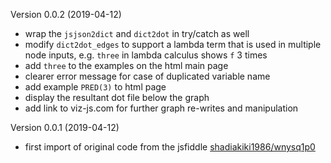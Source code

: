 Version 0.0.2 (2019-04-12)

* wrap the `jsjson2dict` and `dict2dot` in try/catch as well
* modify `dict2dot_edges` to support a lambda term that is used in multiple node inputs, e.g. `three` in lambda calculus shows `f` 3 times
* add `three` to the examples on the html main page
* clearer error message for case of duplicated variable name
* add example `PRED(3)` to html page
* display the resultant dot file below the graph
* add link to viz-js.com for further graph re-writes and manipulation


Version 0.0.1 (2019-04-12)

* first import of original code from the jsfiddle [shadiakiki1986/wnysq1p0](https://jsfiddle.net/shadiakiki1986/wnysq1p0/)
